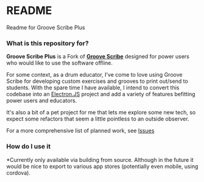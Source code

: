 # README

Readme for Groove Scribe Plus

### What is this repository for?

**Groove Scribe Plus** is a Fork of [**Groove Scribe**](https://github.com/montulli/GrooveScribe) designed for power users who would like to use the software offline.

For some context, as a drum educator, I've come to love using Groove Scribe for developing custom exercises and grooves to print out/send to students. With the spare time I have available, I intend to convert this codebase into an [Electron.JS](https://www.electronjs.org) project and add a variety of features befitting power users and educators.

It's also a bit of a pet project for me that lets me explore some new tech, so expect some refactors that seem a little pointless to an outside observer.

For a more comprehensive list of planned work, see [Issues](https://github.com/jamie-on-drums/GrooveScribe-Plus/issues)

### How do I use it

\*Currently only available via building from source. Although in the future it would be nice to export to various app stores (potentially even mobile, using cordova).
